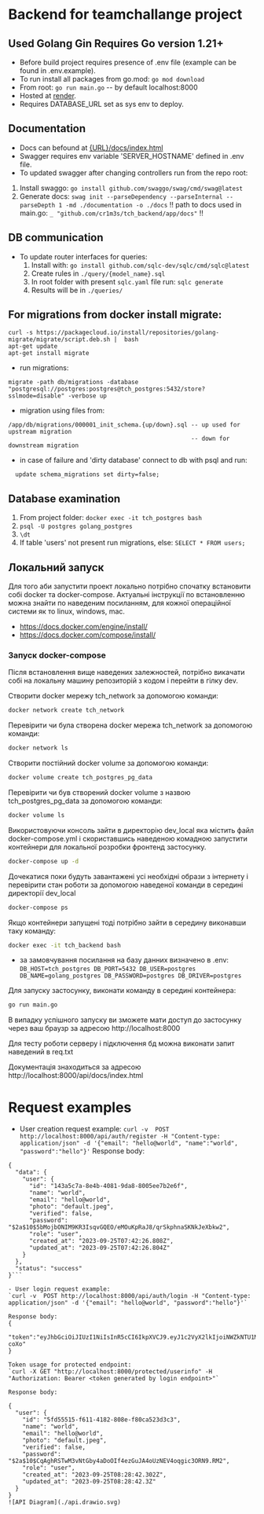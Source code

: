 # Backend for teamchallange project

## Used Golang Gin Requires Go version 1.21+
- Before build project requires presence of .env file (example can be found in .env.example).
- To run install all packages from go.mod:
`go mod download`
- From root:
  `go run main.go` -- by default localhost:8000
- Hosted at [render](https://hello-backend-7125.onrender.com/).
- Requires DATABASE_URL set as sys env to deploy.

## Documentation
- Docs can befound at [{URL}/docs/index.html](https://hello-backend-7125.onrender.com/swagger/index.html)
- Swagger requires env variable 'SERVER_HOSTNAME' defined in .env file.
- To updated swagger after changing controllers run from the repo root:
1. Install swaggo:
  `go install github.com/swaggo/swag/cmd/swag@latest`
2. Generate docs:
  `swag init --parseDependency --parseInternal --parseDepth 1 -md ./documentation -o ./docs`
!! path to docs used in main.go: `_ "github.com/cr1m3s/tch_backend/app/docs"` !!

## DB communication
- To update router interfaces for queries:
  1. Install with:
    `go install github.com/sqlc-dev/sqlc/cmd/sqlc@latest`
  2. Create rules in  `./query/{model_name}.sql` 
  3. In root folder with present `sqlc.yaml` file run: 
    `sqlc generate`
  4. Results will be in `./queries/`

## For migrations from docker install migrate:
```
curl -s https://packagecloud.io/install/repositories/golang-migrate/migrate/script.deb.sh |  bash
apt-get update
apt-get install migrate
```
- run migrations:
```
migrate -path db/migrations -database "postgresql://postgres:postgres@tch_postgres:5432/store?sslmode=disable" -verbose up
```
- migration using files from:
```
/app/db/migrations/000001_init_schema.{up/down}.sql -- up used for upstream migration
                                                    -- down for downstream migration
```
- in case of failure and 'dirty database' connect to db with psql and run:
```
  update schema_migrations set dirty=false;
```

## Database examination

1. From project folder:
    `docker exec -it tch_postgres bash`
2. `psql -U postgres golang_postgres`
3. `\dt`
4.  If table 'users' not present run migrations, else:
    `SELECT * FROM users;`

## Локальний запуск

Для того аби запустити проект локально потрібно спочатку встановити собі docker та docker-compose. Актуальні інструкції по встановленню можна знайти по наведеним посиланням, для кожної операційної системи як то linux, windows, mac.

- https://docs.docker.com/engine/install/
- https://docs.docker.com/compose/install/

### Запуск docker-compose

Після встановлення вище наведених залежностей, потрібно викачати собі на локальну машину репозиторій з кодом і перейти в гілку dev.

Cтворити docker мережу tch_network за допомогою команди:

```bash
docker network create tch_network
```

Перевірити чи була створена docker мережа tch_network за допомогою команди:

```bash
docker network ls
```

Створити постійний docker volume за допомогою команди:

```bash
docker volume create tch_postgres_pg_data
```

Перевірити чи був створений docker volume з назвою tch_postgres_pg_data за допомогою команди:

```bash
docker volume ls
```

Використовуючи консоль зайти в директорію dev_local яка містить файл docker-compose.yml і скориставшись наведеною комадною запустити контейнери для локальної розробки фронтенд застосунку.

```bash
docker-compose up -d
```

Дочекатися поки будуть завантажені усі необхідні образи з інтернету і перевірити стан роботи за допомогою наведеної команди в середині директорії dev_local

```bash
docker-compose ps
```

Якщо контейнери запущені тоді потрібно зайти в середину виконавши таку команду:

```bash
docker exec -it tch_backend bash
```

- за замовчування посилання на базу данних визначено в .env:
`
DB_HOST=tch_postgres
DB_PORT=5432
DB_USER=postgres
DB_NAME=golang_postgres
DB_PASSWORD=postgres
DB_DRIVER=postgres
`

Для запуску застосунку, виконати команду в середині контейнера:

```bash
go run main.go
```

В випадку успішного запуску ви зможете мати доступ до застосунку через ваш браузр за адресою http://localhost:8000

Для тесту роботи серверу і підключення бд можна виконати запит наведений в req.txt

Документація знаходиться за адресою http://localhost:8000/api/docs/index.html

# Request examples
- User creation request example:
`curl -v  POST http://localhost:8000/api/auth/register -H "Content-type: application/json" -d '{"email": "hello@world", "name":"world", "password":"hello"}'`
Response body:
```
{
  "data": {
    "user": {
      "id": "143a5c7a-8e4b-4081-9da8-8005ee7b2e6f",
      "name": "world",
      "email": "hello@world",
      "photo": "default.jpeg",
      "verified": false,
      "password": "$2a$10$5bMojbONIM9KR3IsqvGQEO/eMOuKpRaJ8/qrSkphnaSKNkJeXbkw2",
      "role": "user",
      "created_at": "2023-09-25T07:42:26.808Z",
      "updated_at": "2023-09-25T07:42:26.804Z"
    }
  },
  "status": "success"
}```

- User login request example:
`curl -v  POST http://localhost:8000/api/auth/login -H "Content-type: application/json" -d '{"email": "hello@world", "password":"hello"}'`

Response body:
{
  "token":"eyJhbGciOiJIUzI1NiIsInR5cCI6IkpXVCJ9.eyJ1c2VyX2lkIjoiNWZkNTU1MTUtZjYxMS00MTgyLTgwOGUtZjgwY2E1MjNkM2MzIiwidXNlcm5hbWUiOiJ3b3JsZCIsImV4cCI6MTY5NTcxNjk0MCwiaWF0IjoxNjk1NjMwNTQwfQ.JEJkT1vQs_WWFZ_fAPe2i1ScZavD0LgQOGzVJH-coXo"
}

Token usage for protected endpoint:
`curl -X GET "http://localhost:8000/protected/userinfo" -H "Authorization: Bearer <token generated by login endpoint>"`

Response body:

{
  "user": {
    "id": "5fd55515-f611-4182-808e-f80ca523d3c3",
    "name": "world",
    "email": "hello@world",
    "photo": "default.jpeg",
    "verified": false,
    "password": "$2a$10$CqAghRSTwM3vNtGby4aDoOIf4ezGuJA4oUzNEV4oqgic3ORN9.RM2",
    "role": "user",
    "created_at": "2023-09-25T08:28:42.302Z",
    "updated_at": "2023-09-25T08:28:42.3Z"
  }
}
![API Diagram](./api.drawio.svg)
